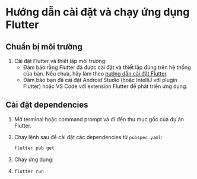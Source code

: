 # Hướng dẫn cài đặt và chạy ứng dụng Flutter

## Chuẩn bị môi trường

1. Cài đặt Flutter và thiết lập môi trường:
   - Đảm bảo rằng Flutter đã được cài đặt và thiết lập đúng trên hệ thống của bạn. Nếu chưa, hãy làm theo [hướng dẫn cài đặt Flutter](https://flutter.dev/docs/get-started/install).
   - Đảm bảo bạn đã cài đặt Android Studio (hoặc IntelliJ với plugin Flutter) hoặc VS Code với extension Flutter để phát triển ứng dụng.

## Cài đặt dependencies

1. Mở terminal hoặc command prompt và đi đến thư mục gốc của dự án Flutter.

2. Chạy lệnh sau để cài đặt các dependencies từ `pubspec.yaml`:

   ```bash
   flutter pub get
3. Chạy ứng dụng:
  
4.  ```bash
    flutter run
